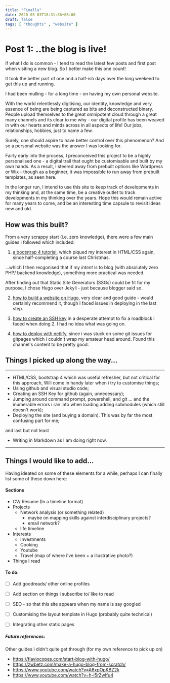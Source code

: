 ```yaml
---
title: "Finally"
date: 2020-05-03T18:31:36+08:00
draft: false
tags: [ "thoughts" , "website" ]
---
```


# Post 1: ..the blog is live!

If what I do is common - I tend to read the latest few posts and first post when visiting a new blog. So I better make this one count!

It took the better part of one and a half-ish days over the long weekend to get this up and running. 

I had been mulling - for a long time - on having my own personal website.

With the world relentlessly digitising, our identity, knowledge and very essence of being are being captured as bits and deconstructed binary. People upload themselves to the great omnipotent cloud through a great many channels and its clear to me why - our digital profile has been weaved in with our hearts and minds across in all aspects of life! Our jobs, relationships, hobbies, just to name a few.

Surely, one should aspire to have better control over this phenomenon? And so a personal website was the answer I was looking for.

Fairly early into the process, I preconceived this project to be a highly personalised one - a digital trail that ought be customisable and built by my own hands. As a result, I steered away from prebuilt options like Wordpress or Wix - though as a beginner, it was impossible to run away from prebuilt templates, as seen here.

In the longer run, I intend to use this site to keep track of developments in my thinking and, at the same time, be a creative outlet to track developments in my thinking over the years.  Hope this would remain active for many years to come, and be an interesting time capsule to revisit ideas new and old.

## How was this built?

From a very scrappy start (i.e. zero knowledge), there were a few main guides i followed which included:

1. [a bootstrap 4 tutorial](https://www.youtube.com/watch?v=EkeOuwF8g8s), which piqued my interest in HTML/CSS again, since half-completing a course last Christmas.

...which I then recgonised that if my *intent* is to blog (with absolutely zero PHP/ backend knowledge), something more practical was needed.

After finding out that Static Site Generators (SSGs) could be fit for my purpose, I chose Hugo over Jekyll - just because blogger said so.

2. [how to build a website on Hugo](https://www.youtube.com/watch?v=5GnFZ8XpMak), very clear and good guide - would certainly recommend it, though I faced issues in deploying in the last step.

3. [how to create an SSH key](https://www.youtube.com/watch?v=H5qNpRGB7Qw) in a desperate attempt to fix a roadblock i faced when doing 2. I had no idea what was going on.

4. [how to deploy with netlify](https://www.youtube.com/watch?v=hBQlCtfRmqs&t=1s), since i was stuck on some git issues for gitpages which i couldn't wrap my amateur head around. Found this channel's content to be pretty good.

## Things I picked up along the way... 
---
- HTML/CSS, bootstrap 4 which was useful refresher, but not critical for this approach, Will come in handy later when i try to customise things;
- Using github and visual studio code;
- Creating an SSH Key for github (again, unnecessary);
- Jumping around command prompt, powershell, and git ... and the inumerable errors i ran into when loading adding submodules (which still doesn't work);
- Deploying the site (and buying a domain). This was by far the most confusing part for me;

and last but not least

- Writing in Markdown as I am doing right now.

---
## Things I would like to add...
Having ideated on some of these elements for a while, perhaps I can finally list some of these down here:

#### Sections

-  CV/ Resume (In a timeline format)
- Projects
    - Network analysis (or something related)
        - maybe on mapping skills against interdisciplinary projects?
        - email network?
    - life timeline
- Interests
    - Investments
    - Cooking
    - Youtube
     - Travel (map of where i've been + a illustrative photo?)
- Things I read


#### To do:

- [ ] Add goodreads/ other online profiles
- [ ] Add section on things i subscribe to/ like to read
- [ ] SEO - so that this site appears when my name is say googled
- [ ] Customising the layout template in Hugo (probably quite technical)
- [ ] Integrating other static pages


##### Future references:
Other guides I didn't quite get through (for my own reference to pick up on)
- https://flaviocopes.com/start-blog-with-hugo/
- https://zwbetz.com/make-a-hugo-blog-from-scratch/
- https://www.youtube.com/watch?v=A6xpOpKBZ2k
- https://www.youtube.com/watch?v=h-i5rZwlfu4